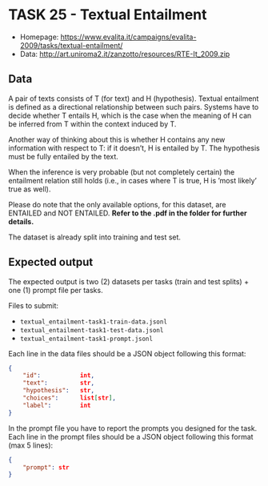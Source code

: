 # TASK 25 - Textual Entailment
- Homepage: https://www.evalita.it/campaigns/evalita-2009/tasks/textual-entailment/
- Data: http://art.uniroma2.it/zanzotto/resources/RTE-It_2009.zip

## Data
A pair of texts consists of T (for text) and H (hypothesis). 
Textual entailment is defined as a directional relationship between such pairs. 
Systems have to decide whether T entails H, which is the case when the meaning of H can be inferred from T within the context induced by T.

Another way of thinking about this is whether H contains any new information with respect to T: if it doesn’t, H is entailed by T. The hypothesis must be fully entailed by the text. 

When the inference is very probable (but not completely certain) the entailment relation still holds (i.e., in cases where T is true, H is ’most likely’ true as well).

Please do note that the only available options, for this dataset, are ENTAILED and NOT ENTAILED.
**Refer to the .pdf in the folder for further details.**

The dataset is already split into training and test set.

## Expected output

The expected output is two (2) datasets per tasks (train and test splits) + one (1) prompt file per tasks.

Files to submit: 
- `textual_entailment-task1-train-data.jsonl`
- `textual_entailment-task1-test-data.jsonl`
- `textual_entailment-task1-prompt.jsonl`

Each line in the data files should be a JSON object following this format:
```JSON
{
    "id":           int,
    "text":         str,
    "hypothesis":   str,
    "choices":      list[str],
    "label":        int
}
```
In the prompt file you have to report the prompts you designed for the task.
Each line in the prompt files should be a JSON object following this format (max 5 lines):
```JSON
{
    "prompt": str
}
```
